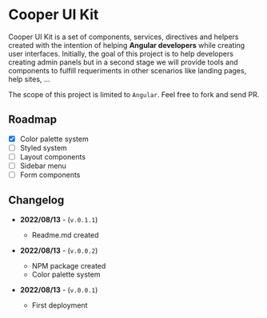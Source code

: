 # Cooper UI Kit

Cooper UI Kit is a set of components, services, directives and helpers created with the intention of helping **Angular developers** while creating user interfaces. Initially, the goal of this project is to help developers creating admin panels but in a second stage we will provide tools and components to fulfill requeriments in other scenarios like landing pages, help sites, ...

The scope of this project is limited to `Angular`. Feel free to fork and send PR.

## Roadmap
- [x] Color palette system
- [ ] Styled system
- [ ] Layout components
- [ ] Sidebar menu
- [ ] Form components

## Changelog
- **2022/08/13** - (`v.0.1.1`)
  - Readme.md created

- **2022/08/13** - (`v.0.0.2`)
  - NPM package created
  - Color palette system

- **2022/08/13** - (`v.0.0.1`)
  - First deployment 
